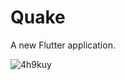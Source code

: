 # Quake

A new Flutter application.

![4h9kuy](https://user-images.githubusercontent.com/51445048/95009357-1205ac00-063f-11eb-8044-98794c328ab9.gif)
